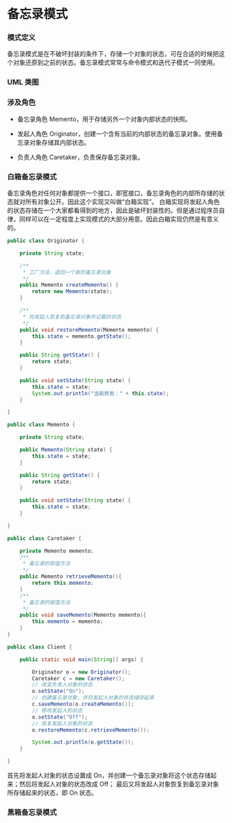 备忘录模式
===

### 模式定义

备忘录模式是在不破坏封装的条件下，存储一个对象的状态，可在合适的时候把这个对象还原到之前的状态。备忘录模式常常与命令模式和迭代子模式一同使用。

### UML 类图



### 涉及角色

- 备忘录角色 Memento，用于存储另外一个对象内部状态的快照。

- 发起人角色 Originator，创建一个含有当前的内部状态的备忘录对象。使用备忘录对象存储其内部状态。

- 负责人角色 Caretaker，负责保存备忘录对象。

### 白箱备忘录模式

备忘录角色对任何对象都提供一个接口，即宽接口，备忘录角色的内部所存储的状态就对所有对象公开。因此这个实现又叫做“白箱实现”。
白箱实现将发起人角色的状态存储在一个大家都看得到的地方，因此是破坏封装性的。但是通过程序员自律，同样可以在一定程度上实现模式的大部分用意。因此白箱实现仍然是有意义的。

```java
public class Originator {

    private String state;

    /**
     * 工厂方法，返回一个新的备忘录对象
     */
    public Memento createMemento() {
        return new Memento(state);
    }

    /**
     * 将发起人恢复到备忘录对象所记载的状态
     */
    public void restoreMemento(Memento memento) {
        this.state = memento.getState();
    }

    public String getState() {
        return state;
    }

    public void setState(String state) {
        this.state = state;
        System.out.println("当前状态：" + this.state);
    }

}

public class Memento {

    private String state;

    public Memento(String state) {
        this.state = state;
    }

    public String getState() {
        return state;
    }

    public void setState(String state) {
        this.state = state;
    }

}

public class Caretaker {

    private Memento memento;
    /**
     * 备忘录的取值方法
     */
    public Memento retrieveMemento(){
        return this.memento;
    }
    /**
     * 备忘录的赋值方法
     */
    public void saveMemento(Memento memento){
        this.memento = memento;
    }
}

public class Client {

    public static void main(String[] args) {

        Originator o = new Originator();
        Caretaker c = new Caretaker();
        // 改变负责人对象的状态
        o.setState("On");
        // 创建备忘录对象，并将发起人对象的状态储存起来
        c.saveMemento(o.createMemento());
        // 修改发起人的状态
        o.setState("Off");
        // 恢复发起人对象的状态
        o.restoreMemento(c.retrieveMemento());

        System.out.println(o.getState());
    }

}
```

首先将发起人对象的状态设置成 On，并创建一个备忘录对象将这个状态存储起来；然后将发起人对象的状态改成 Off；
最后又将发起人对象恢复到备忘录对象所存储起来的状态，即 On 状态。

### 黑箱备忘录模式
